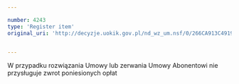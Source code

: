 ```yaml
---

number: 4243
type: 'Register item'
original_uri: 'http://decyzje.uokik.gov.pl/nd_wz_um.nsf/0/266CA913C4919105C1257B1100407F43?OpenDocument'


---
```


W przypadku rozwiązania Umowy lub zerwania Umowy Abonentowi nie przysługuje zwrot poniesionych opłat
